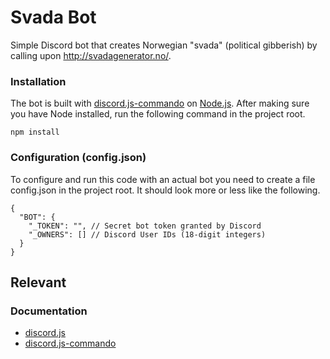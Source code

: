 # Svada Bot
Simple Discord bot that creates Norwegian "svada" (political gibberish) by calling upon http://svadagenerator.no/.

### Installation
The bot is built with [discord.js-commando](https://github.com/discordjs/Commando) on [Node.js](https://nodejs.org/). After making sure you have Node installed, run the following command in the project root. 
```
npm install
```

### Configuration (config.json)
To configure and run this code with an actual bot you need to create a file config.json in the project root. It should look more or less like the following. 
```
{
  "BOT": {
    "_TOKEN": "", // Secret bot token granted by Discord
    "_OWNERS": [] // Discord User IDs (18-digit integers)
  }
}
```

## Relevant
### Documentation
* [discord.js](https://discord.js.org/#/docs/main/stable/general/welcome)
* [discord.js-commando](https://discord.js.org/#/docs/commando/master/general/welcome)
